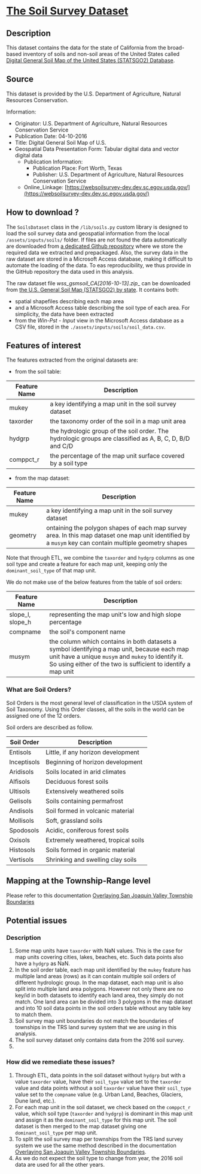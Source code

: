 # [The Soil Survey Dataset](https://www.nrcs.usda.gov/wps/portal/nrcs/detail/soils/survey/geo/?cid=nrcs142p2_053629)
## Description
This dataset contains the data for the state of California from the broad-based inventory of soils and non-soil areas of
the United States called 
[Digital General Soil Map of the United States (STATSGO2) Database](https://www.nrcs.usda.gov/wps/portal/nrcs/detail/soils/survey/geo/?cid=nrcs142p2_053629).
## Source
This dataset is provided by the U.S. Department of Agriculture, Natural Resources Conservation.

Information:
* Originator: U.S. Department of Agriculture, Natural Resources Conservation Service
* Publication Date: 04-10-2016
* Title: Digital General Soil Map of U.S.
* Geospatial Data Presentation Form: Tabular digital data and vector digital data
  * Publication Information:
    * Publication Place: Fort Worth, Texas
    * Publisher: U.S. Department of Agriculture, Natural Resources Conservation Service
  * Online_Linkage: [https://websoilsurvey-dev.dev.sc.egov.usda.gov/](https://websoilsurvey-dev.dev.sc.egov.usda.gov/)
## How to download ?
The `SoilsDataset` class in the `/lib/soils.py` custom library is designed to load the soil survey data and geospatial 
information from the local `/assets/inputs/soils/` folder. If files are not found the data automatically are downloaded
from [a dedicated Github repository](https://github.com/mlnrt/milestone2_waterwells_data) where we store the 
required data we extracted and prepackaged. Also, the survey data in the raw dataset are stored in a Microsoft Access 
database, making it difficult to automate the loading of the data. To eas reproducibility, we thus provide in the GitHub
repository the data used in this analysis.

The raw dataset file __wss_gsmsoil_CA_\[2016-10-13\].zip__ can be downloaded from 
[the U.S. General Soil Map (STATSGO2) by state](https://nrcs.app.box.com/v/soils). It contains both:
* spatial shapefiles describing each map area 
* and a Microsoft Access table describing the soil type of each area. For simplicity, the data have been extracted 
* from the _Win-Pst - Input_ view in the Microsoft Access database as a CSV file, stored in the
`./assets/inputs/soils/soil_data.csv`.
## Features of interest
The features extracted from the original datasets are:
* from the soil table:

| Feature Name | Description                                                                                             |
|--------------|---------------------------------------------------------------------------------------------------------|
| mukey        | a key identifying a map unit in the soil survey dataset                                                 |
| taxorder     | the taxonomy order of the soil in a map unit area                                                       |
| hydgrp       | the hydrologic group of the soil order. The hydrologic groups are classified as A, B, C, D, B/D and C/D |
| comppct_r    | the percentage of the map unit surface covered by a soil type                                           |


* from the map dataset:

| Feature Name | Description                                                                                                                                             |
|--------------|---------------------------------------------------------------------------------------------------------------------------------------------------------|
| mukey        | a key identifying a map unit in the soil survey dataset                                                                                                 |
| geometry     | ontaining the polygon shapes of each map survey area. In this map dataset one map unit identified by a `musym` key can contain multiple geometry shapes |


Note that through ETL, we combine the `taxorder` and `hydgrp` columns as one soil type and create a feature for each
map unit, keeping only the `dominant_soil_type` of that map unit.

We do not make use of the below features from the table of soil orders:

| Feature Name     | Description                                                                                                                                                                                                         |
|------------------|---------------------------------------------------------------------------------------------------------------------------------------------------------------------------------------------------------------------|
| slope_l, slope_h | representing the map unit's low and high slope percentage                                                                                                                                                           |
| compname         | the soil's component name                                                                                                                                                                                           |
| musym            | the column which contains in both datasets a symbol identifying a map unit, because each map unit have a unique `musym` and `mukey` to identify it. So using either of the two is sufficient to identify a map unit |

### What are Soil Orders?
Soil Orders is the most general level of classification in the USDA system of Soil Taxonomy. Using this Order classes,
all the soils in the world can be assigned one of the 12 orders.

Soil orders are described as follow.

| Soil Order  | Description                         |
|-------------|-------------------------------------|
| Entisols    | Little, if any horizon development  |
| Inceptisols | Beginning of horizon development    |
| Aridisols   | Soils located in arid climates      |
| Alfisols    | Deciduous forest soils              |
| Ultisols    | Extensively weathered soils         |
| Gelisols    | Soils containing permafrost         |
| Andisols    | Soil formed in volcanic material    |
| Mollisols   | Soft, grassland soils               |
| Spodosols   | Acidic, coniferous forest soils     |
| Oxisols     | Extremely weathered, tropical soils |
| Histosols   | Soils formed in organic material    |
| Vertisols   | Shrinking and swelling clay soils   |
 
## Mapping at the Township-Range level
Please refer to this documentation [Overlaying San Joaquin Valley Township Boundaries](doc/etl/township_overlay.md)
## Potential issues
### Description
1. Some map units have `taxorder` with NaN values. This is the case for map units covering cities, lakes, beaches, etc.
Such data points also have a `hydgrp` as NaN.
2. In the soil order table, each map unit identified by the `mukey` feature has multiple land areas (rows) as it can 
contain multiple soil orders of different hydrologic group. In the map dataset, each map unit is also split into 
multiple land area polygons. However not only there are no key/id in both datasets to identify each land area, they 
simply do not match. One land area can be divided into 3 polygons in the map dataset and into 10 soil data points in the
soil orders table without any table key to match them.
3. Soil survey map unit boundaries do not match the boundaries of townships in the TRS land survey system that we are
using in this analysis.
4. The soil survey dataset only contains data from the 2016 soil survey.
5. 
### How did we remediate these issues?
1. Through ETL, data points in the soil dataset without `hydgrp` but with a value `taxorder` value, have their 
`soil_type` value set to the `taxorder` value and data points without a soil `taxorder` value have their `soil_type` 
value set to the `compname` value (e.g. Urban Land, Beaches, Glaciers, Dune land, etc.).
2. For each map unit in the soil dataset, we check based on the `comppct_r` value, which soil type (`taxorder` and 
`hydgrp`) is dominant in this map unit and assign it as the `dominant_soil_type` for this map unit. The soil dataset is 
then merged to the map dataset giving one `dominant_soil_type` per map unit.
3. To split the soil survey map per townships from the TRS land survey system we use the same method described in the 
documentation [Overlaying San Joaquin Valley Township Boundaries](doc/etl/township_overlay.md).
4. As we do not expect the soil type to change from year, the 2016 soil data are used for all the other years.
